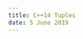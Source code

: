 ```yaml
---
title: C++14 Tuples
date: 5 June 2019
---
```


<script src="https://gist.github.com/walchko/2014d1fd381700f3d7e31dec6aadfb0f.js"></script>
